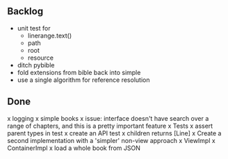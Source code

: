Backlog
-------
- unit test for 
  - linerange.text()
  - path
  - root
  - resource
- ditch pybible
- fold extensions from bible back into simple
- use a single algorithm for reference resolution

Done
----
x logging 
x simple books
  x issue: interface doesn't have search over a range of chapters, and
    this is a pretty important feature
x Tests
  x assert parent types in test
  x create an API test
x children returns [Line]
x Create a second implementation with a 'simpler' non-view approach
  x ViewImpl
  x ContainerImpl
x load a whole book from JSON

